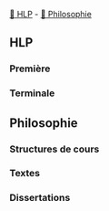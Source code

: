 [🔗 HLP](##HLP) - [🔗 Philosophie](##Philosophie)

## HLP

### Première

### Terminale

## Philosophie

### Structures de cours

### Textes

### Dissertations
